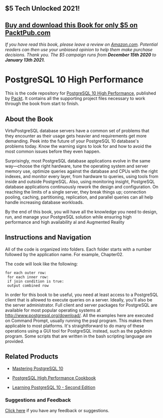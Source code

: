 ## $5 Tech Unlocked 2021!
[Buy and download this Book for only $5 on PacktPub.com](https://www.packtpub.com/product/postgresql-10-high-performance/9781788474481)
-----
*If you have read this book, please leave a review on [Amazon.com](https://www.amazon.com/gp/product/1788474481).     Potential readers can then use your unbiased opinion to help them make purchase decisions. Thank you. The $5 campaign         runs from __December 15th 2020__ to __January 13th 2021.__*

# PostgreSQL 10 High Performance
This is the code repository for [PostgreSQL 10 High Performance](https://www.packtpub.com/big-data-and-business-intelligence/postgresql-10-high-performance?utm_source=github&utm_medium=repository&utm_campaign=9781788474481), published by [Packt](https://www.packtpub.com/?utm_source=github). It contains all the supporting project files necessary to work through the book from start to finish.
## About the Book
VirtuPostgreSQL database servers have a common set of problems that they encounter as their usage gets heavier and requirements get more demanding. Peek into the future of your PostgreSQL 10 database's problems today. Know the warning signs to look for and how to avoid the most common issues before they even happen.

Surprisingly, most PostgreSQL database applications evolve in the same way—choose the right hardware, tune the operating system and server memory use, optimize queries against the database and CPUs with the right indexes, and monitor every layer, from hardware to queries, using tools from inside and outside PostgreSQL. Also, using monitoring insight, PostgreSQL database applications continuously rework the design and configuration. On reaching the limits of a single server, they break things up; connection pooling, caching, partitioning, replication, and parallel queries can all help handle increasing database workloads.

By the end of this book, you will have all the knowledge you need to design, run, and manage your PostgreSQL solution while ensuring high performance and high availability
al and Augmented Reality 
## Instructions and Navigation
All of the code is organized into folders. Each folder starts with a number followed by the application name. For example, Chapter02.



The code will look like the following:
```
for each outer row:
 for each inner row:
 if join condition is true:
 output combined row
```

In order for this book to be useful, you need at least access to a PostgreSQL client that is
allowed to execute queries on a server. Ideally, you'll also be the server administrator. Full
client and server packages for PostgreSQL are available for most popular operating systems
at http://www.postgresql.org/download/. All the examples here are executed on
Command Prompt, usually running the psql program. This makes them applicable to most
platforms. It's straightforward to do many of these operations using a GUI tool for
PostgreSQL instead, such as the pgAdmin program. Some scripts that are written in the
bash scripting language are provided.

## Related Products
* [Mastering PostgreSQL 10](https://www.packtpub.com/big-data-and-business-intelligence/postgresql-high-performance-cookbook?utm_source=github&utm_medium=repository&utm_campaign=9781785284335)

* [PostgreSQL High Performance Cookbook](https://www.packtpub.com/big-data-and-business-intelligence/postgresql-high-performance-cookbook?utm_source=github&utm_medium=repository&utm_campaign=9781785284335)

* [Learning PostgreSQL 10 - Second Edition](https://www.packtpub.com/big-data-and-business-intelligence/learning-postgresql-10-second-edition?utm_source=github&utm_medium=repository&utm_campaign=9781788392013)

### Suggestions and Feedback
[Click here](https://docs.google.com/forms/d/e/1FAIpQLSe5qwunkGf6PUvzPirPDtuy1Du5Rlzew23UBp2S-P3wB-GcwQ/viewform) if you have any feedback or suggestions.
